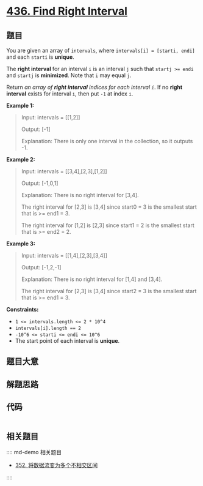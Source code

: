 # [436. Find Right Interval](https://leetcode.com/problems/find-right-interval/)

## 题目

You are given an array of `intervals`, where `intervals[i] = [starti, endi]`
and each `starti` is **unique**.

The **right interval** for an interval `i` is an interval `j` such that
`startj >= endi` and `startj` is **minimized**. Note that `i` may equal `j`.

Return _an array of **right interval** indices for each interval `i`_. If no
**right interval** exists for interval `i`, then put `-1` at index `i`.

**Example 1:**

> Input: intervals = [[1,2]]
>
> Output: [-1]
>
> Explanation: There is only one interval in the collection, so it outputs -1.

**Example 2:**

> Input: intervals = [[3,4],[2,3],[1,2]]
>
> Output: [-1,0,1]
>
> Explanation: There is no right interval for [3,4].
>
> The right interval for [2,3] is [3,4] since start0 = 3 is the smallest start that is >= end1 = 3.
>
> The right interval for [1,2] is [2,3] since start1 = 2 is the smallest start that is >= end2 = 2.

**Example 3:**

> Input: intervals = [[1,4],[2,3],[3,4]]
>
> Output: [-1,2,-1]
>
> Explanation: There is no right interval for [1,4] and [3,4].
>
> The right interval for [2,3] is [3,4] since start2 = 3 is the smallest start that is >= end1 = 3.

**Constraints:**

- `1 <= intervals.length <= 2 * 10^4`
- `intervals[i].length == 2`
- `-10^6 <= starti <= endi <= 10^6`
- The start point of each interval is **unique**.

## 题目大意

## 解题思路

## 代码

```javascript

```

## 相关题目

:::: md-demo 相关题目

- [352. 将数据流变为多个不相交区间](https://leetcode.com/problems/data-stream-as-disjoint-intervals)

::::
